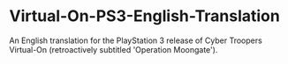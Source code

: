 # Virtual-On-PS3-English-Translation
An English translation for the PlayStation 3 release of Cyber Troopers Virtual-On (retroactively subtitled 'Operation Moongate').
